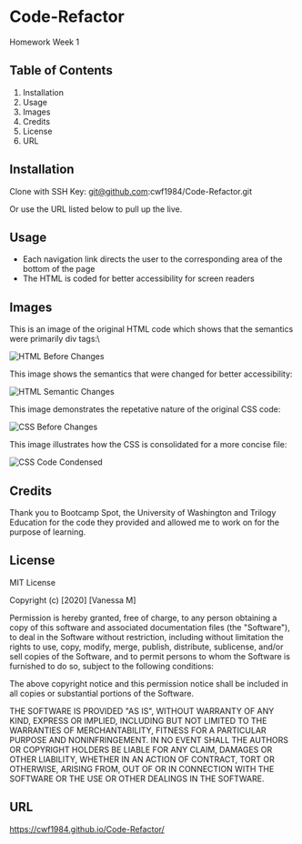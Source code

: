 # Code-Refactor
Homework Week 1

## Table of Contents

1. Installation
2. Usage
3. Images
4. Credits
5. License
6. URL 

## Installation

Clone with SSH Key:
git@github.com:cwf1984/Code-Refactor.git

Or use the URL listed below to pull up the live.

## Usage

* Each navigation link directs the user to the corresponding area of the bottom of the page
* The HTML is coded for better accessibility for screen readers

## Images

This is an image of the original HTML code which shows that the semantics were primarily div tags:\

![HTML Before Changes](./assets/images/HTML_Before.png "HTML Before Changes")  



This image shows the semantics that were changed for better accessibility:



![HTML Semantic Changes](./assets/images/HTML_Code_2.png "Revised HTML Semantics")



This image demonstrates the repetative nature of the original CSS code:



![CSS Before Changes](./assets/images/CSS_Before.png "CSS Before Changes")



This image illustrates how the CSS is consolidated for a more concise file:



![CSS Code Condensed](./assets/images/CSS_Code.png "CSS tags has been consolidated")

## Credits

Thank you to Bootcamp Spot, the University of Washington and Trilogy Education for the code they provided and allowed me to work on for the purpose of learning.

## License

MIT License

Copyright (c) [2020] [Vanessa M]

Permission is hereby granted, free of charge, to any person obtaining a copy
of this software and associated documentation files (the "Software"), to deal
in the Software without restriction, including without limitation the rights
to use, copy, modify, merge, publish, distribute, sublicense, and/or sell
copies of the Software, and to permit persons to whom the Software is
furnished to do so, subject to the following conditions:

The above copyright notice and this permission notice shall be included in all
copies or substantial portions of the Software.

THE SOFTWARE IS PROVIDED "AS IS", WITHOUT WARRANTY OF ANY KIND, EXPRESS OR
IMPLIED, INCLUDING BUT NOT LIMITED TO THE WARRANTIES OF MERCHANTABILITY,
FITNESS FOR A PARTICULAR PURPOSE AND NONINFRINGEMENT. IN NO EVENT SHALL THE
AUTHORS OR COPYRIGHT HOLDERS BE LIABLE FOR ANY CLAIM, DAMAGES OR OTHER
LIABILITY, WHETHER IN AN ACTION OF CONTRACT, TORT OR OTHERWISE, ARISING FROM,
OUT OF OR IN CONNECTION WITH THE SOFTWARE OR THE USE OR OTHER DEALINGS IN THE
SOFTWARE.

## URL
https://cwf1984.github.io/Code-Refactor/
